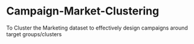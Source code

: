 # Campaign-Market-Clustering
To Cluster the Marketing dataset to effectively design campaigns around target groups/clusters
